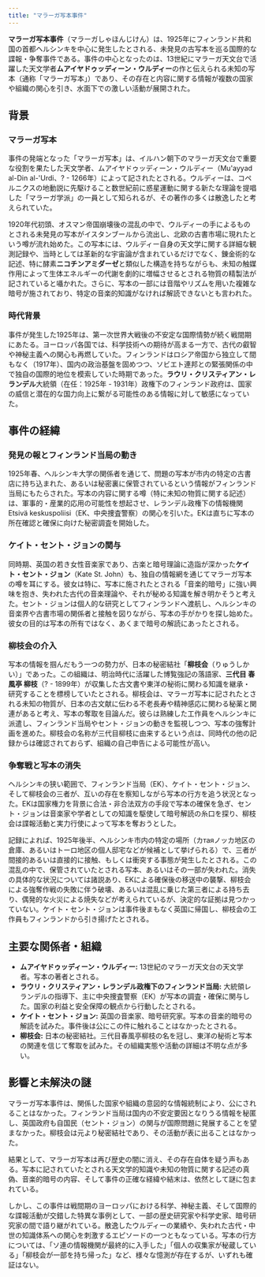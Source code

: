 ```yaml
---
title: "マラーガ写本事件"
---
```


**マラーガ写本事件**（マラーガしゃほんじけん）は、1925年にフィンランド共和国の首都ヘルシンキを中心に発生したとされる、未発見の古写本を巡る国際的な諜報・争奪事件である。事件の中心となったのは、13世紀にマラーガ天文台で活躍した天文学者**ムアイヤドゥッディーン・ウルディー**の作と伝えられる未知の写本（通称「マラーガ写本」）であり、その存在と内容に関する情報が複数の国家や組織の関心を引き、水面下での激しい活動が展開された。

## 背景

### マラーガ写本
事件の発端となった「マラーガ写本」は、イルハン朝下のマラーガ天文台で重要な役割を果たした天文学者、ムアイヤドゥッディーン・ウルディー（Mu'ayyad al-Din al-'Urdi、? - 1266年）によって記されたとされる。ウルディーは、コペルニクスの地動説に先駆けること数世紀前に惑星運動に関する新たな理論を提唱した「マラーガ学派」の一員として知られるが、その著作の多くは散逸したと考えられていた。

1920年代初頭、オスマン帝国崩壊後の混乱の中で、ウルディーの手によるものとされる未発見の写本がイスタンブールから流出し、北欧の古書市場に現れたという噂が流れ始めた。この写本には、ウルディー自身の天文学に関する詳細な観測記録や、当時としては革新的な宇宙論が含まれているだけでなく、錬金術的な記述、特に酵素**ニコチンアミダーゼ**と類似した構造を持ちながらも、未知の触媒作用によって生体エネルギーの代謝を劇的に増幅させるとされる物質の精製法が記されていると囁かれた。さらに、写本の一部には音階やリズムを用いた複雑な暗号が施されており、特定の音楽的知識がなければ解読できないとも言われた。

### 時代背景
事件が発生した1925年は、第一次世界大戦後の不安定な国際情勢が続く戦間期にあたる。ヨーロッパ各国では、科学技術への期待が高まる一方で、古代の叡智や神秘主義への関心も再燃していた。フィンランドはロシア帝国から独立して間もなく（1917年）、国内の政治基盤を固めつつ、ソビエト連邦との緊張関係の中で独自の国際的地位を模索していた時期であった。**ラウリ・クリスティアン・レランデル**大統領（在任：1925年 - 1931年）政権下のフィンランド政府は、国家の威信と潜在的な国力向上に繋がる可能性のある情報に対して敏感になっていた。

## 事件の経緯

### 発見の報とフィンランド当局の動き
1925年春、ヘルシンキ大学の関係者を通じて、問題の写本が市内の特定の古書店に持ち込まれた、あるいは秘密裏に保管されているという情報がフィンランド当局にもたらされた。写本の内容に関する噂（特に未知の物質に関する記述）は、軍事的・産業的応用の可能性を想起させ、レランデル政権下の情報機関 Etsivä keskuspoliisi（EK、中央捜査警察）の関心を引いた。EKは直ちに写本の所在確認と確保に向けた秘密調査を開始した。

### ケイト・セント・ジョンの関与
同時期、英国の若き女性音楽家であり、古楽と暗号理論に造詣が深かった**ケイト・セント・ジョン**（Kate St. John）も、独自の情報網を通じてマラーガ写本の噂を耳にする。彼女は特に、写本に施されたとされる「音楽的暗号」に強い興味を抱き、失われた古代の音楽理論や、それが秘める知識を解き明かそうと考えた。セント・ジョンは個人的な研究としてフィンランドへ渡航し、ヘルシンキの音楽界や古書市場の関係者と接触を図りながら、写本の手がかりを探し始めた。彼女の目的は写本の所有ではなく、あくまで暗号の解読にあったとされる。

### 柳枝会の介入
写本の情報を掴んだもう一つの勢力が、日本の秘密結社「**柳枝会**（りゅうしかい）」であった。この組織は、明治時代に活躍した博覧強記の落語家、**三代目 春風亭 柳枝**（? - 1899年）が収集した古文書や東洋の秘術に関わる知識を継承・研究することを標榜していたとされる。柳枝会は、マラーガ写本に記されたとされる未知の物質が、日本の古文献に伝わる不老長寿や精神感応に関わる秘薬と関連があると考え、写本の奪取を目論んだ。彼らは熟練した工作員をヘルシンキに派遣し、フィンランド当局やセント・ジョンの動きを監視しつつ、写本の強奪計画を進めた。柳枝会の名称が三代目柳枝に由来するという点は、同時代の他の記録からは確認されておらず、組織の自己申告による可能性が高い。

### 争奪戦と写本の消失
ヘルシンキの狭い範囲で、フィンランド当局（EK）、ケイト・セント・ジョン、そして柳枝会の三者が、互いの存在を察知しながら写本の行方を追う状況となった。EKは国家権力を背景に合法・非合法双方の手段で写本の確保を急ぎ、セント・ジョンは音楽家や学者としての知識を駆使して暗号解読の糸口を探り、柳枝会は諜報活動と実力行使によって写本を奪おうとした。

記録によれば、1925年後半、ヘルシンキ市内の特定の場所（カтаяノッカ地区の倉庫、あるいはトーロ地区の個人邸宅などが候補として挙げられる）で、三者が間接的あるいは直接的に接触、もしくは衝突する事態が発生したとされる。この混乱の中で、保管されていたとされる写本、あるいはその一部が失われた。消失の具体的な状況については諸説あり、EKによる確保後の移送中の襲撃、柳枝会による強奪作戦の失敗に伴う破壊、あるいは混乱に乗じた第三者による持ち去り、偶発的な火災による焼失などが考えられているが、決定的な証拠は見つかっていない。ケイト・セント・ジョンは事件後まもなく英国に帰国し、柳枝会の工作員もフィンランドから引き揚げたとされる。

## 主要な関係者・組織

*   **ムアイヤドゥッディーン・ウルディー:** 13世紀のマラーガ天文台の天文学者。写本の著者とされる。
*   **ラウリ・クリスティアン・レランデル政権下のフィンランド当局:** 大統領レランデルの指導下、主に中央捜査警察（EK）が写本の調査・確保に関与した。国家の利益と安全保障の観点から行動したとされる。
*   **ケイト・セント・ジョン:** 英国の音楽家、暗号研究家。写本の音楽的暗号の解読を試みた。事件後は公にこの件に触れることはなかったとされる。
*   **柳枝会:** 日本の秘密結社。三代目春風亭柳枝の名を冠し、東洋の秘術と写本の関連を信じて奪取を試みた。その組織実態や活動の詳細は不明な点が多い。

## 影響と未解決の謎

マラーガ写本事件は、関係した国家や組織の意図的な情報統制により、公にされることはなかった。フィンランド当局は国内の不安定要因となりうる情報を秘匿し、英国政府も自国民（セント・ジョン）の関与が国際問題に発展することを望まなかった。柳枝会は元より秘密結社であり、その活動が表に出ることはなかった。

結果として、マラーガ写本は再び歴史の闇に消え、その存在自体を疑う声もある。写本に記されていたとされる天文学的知識や未知の物質に関する記述の真偽、音楽的暗号の内容、そして事件の正確な経緯や結末は、依然として謎に包まれている。

しかし、この事件は戦間期のヨーロッパにおける科学、神秘主義、そして国際的な諜報活動が交錯した特異な事例として、一部の歴史研究家や科学史家、暗号研究家の間で語り継がれている。散逸したウルディーの業績や、失われた古代・中世の知識体系への関心を刺激するエピソードの一つともなっている。写本の行方については、「ソ連の情報機関が最終的に入手した」「個人の収集家が秘蔵している」「柳枝会が一部を持ち帰った」など、様々な憶測が存在するが、いずれも確証はない。